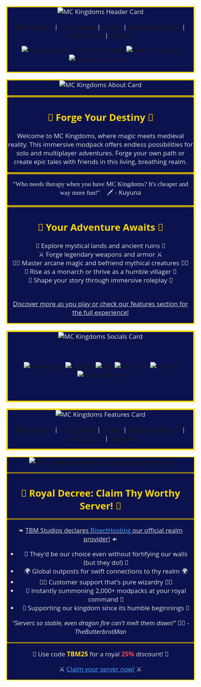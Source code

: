<div style="font-family:&#x27;Open Sans&#x27;, sans-serif;color:#e0e0e0;text-align:center;font-size:17px">


<div style="background-color:#0c124e;border:3px solid #ffd700">
  <img src="https://www.bisecthosting.com/images/CF/MCKingdoms/BH_MC_HEADER.webp" alt="MC Kingdoms Header Card">

  <p>
    <a href="https://www.youtube.com/" rel="nofollow">MCA Reborn</a> | 
    <a href="https://www.youtube.com/" rel="nofollow">TerraForged</a> | 
    <a href="https://www.youtube.com/" rel="nofollow">Create</a> | 
    <a href="https://www.youtube.com/" rel="nofollow">Tinkers Construct</a> | 
    <a href="https://www.youtube.com/" rel="nofollow">Alex's Mobs</a> | 
    <a href="https://www.youtube.com/" rel="nofollow">Botania</a>
  </p>

<a href="https://bisecthosting.com/TBM25" style="text-decoration:none;display:inline-block" rel="nofollow">
    <img src="https://img.shields.io/badge/Rent a server-A6DBF8?style=for-the-badge&logo=bisecthosting&labelColor=95BD20&logoColor=0D1129" alt="Rent a server from BisectHosting">
  </a>

  <a href="https://discord.gg/JyURxyJFxZ" style="text-decoration:none;display:inline-block" rel="nofollow">
    <img src="https://img.shields.io/discord/920716981303377952?style=for-the-badge&logo=discord&labelColor=95BD20&color=A6DBF8" alt="Join our Discord">
  </a>

  <a href="https://ko-fi.com/tbmstudios" style="text-decoration:none;display:inline-block" rel="nofollow">
    <img src="https://img.shields.io/badge/Buy Us a Coffee-96DC5F?style=for-the-badge&logo=kofi&labelColor=95BD20&color=A6DBF8" alt="Support us on Ko-fi">
  </a>
<br><br>
</div>

&#10;

<div style="background-color:#0c124e;border:3px solid #ffd700">

<img src="https://www.bisecthosting.com/images/CF/MCKingdoms/BH_MC_BANNER1.webp" alt="MC Kingdoms About Card">
  <hr style="border:2px solid #ffd700">
 <h2 style="color:#ffd700">👑 Forge Your Destiny 👑</h2>

<p>Welcome to MC Kingdoms, where magic meets medieval reality. This immersive modpack offers endless possibilities for solo and multiplayer adventures. Forge your own path or create epic tales with friends in this living, breathing realm.</p>
<hr style="border:2px solid #ffd700">
<p style="font-family:Cinzel, serif"> "Who needs therapy when you have MC Kingdoms? It's cheaper and way more fun!" 🏰🗡️ <span style="font-family:&#x27;Open Sans&#x27;, sans-serif">- Kuyuna</span> </p>
<hr style="border:2px solid #ffd700">
  <h2 style="color:#ffd700">🌟 Your Adventure Awaits 🌟 </h2>
   🏰 Explore mystical lands and ancient ruins 🏰<br>
   ⚔️ Forge legendary weapons and armor ⚔️<br>
   🧙‍♂️ Master arcane magic and befriend mythical creatures 🧙‍♂️<br>
   👑 Rise as a monarch or thrive as a humble villager 👑<br>
   🌟 Shape your story through immersive roleplay 🌟<br>
<br>
  <p style="text-decoration:underline">Discover more as you play or check our features section for the full experience!</p>


</div>

&#10;

<div style="background-color:#0c124e;border:4px solid #ffd700">
<img src="https://www.bisecthosting.com/images/CF/MCKingdoms/BH_MC_BANNER3.webp" alt="MC Kingdoms Socials Card">
<p>‎ </p>
<a href="https://www.curseforge.com/members/thebutterbrotman/projects" style="text-decoration:none;display:inline-block" rel="nofollow">
    <img src="https://img.shields.io/badge/CurseForge-96DC5F?style=for-the-badge&logo=curseforge&labelColor=95BD20&color=A6DBF8" alt="CurseForge">
  </a>

<a href="https://discord.gg/JyURxyJFxZ" style="text-decoration:none;display:inline-block" rel="nofollow">
    <img src="https://img.shields.io/badge/Discord-96DC5F?style=for-the-badge&logo=discord&labelColor=95BD20&color=A6DBF8" alt="Discord">
  </a>

  <a href="https://ko-fi.com/tbmstudios" style="text-decoration:none;display:inline-block" rel="nofollow">
    <img src="https://img.shields.io/badge/Kofi-96DC5F?style=for-the-badge&logo=kofi&labelColor=95BD20&color=A6DBF8" alt="Kofi">
  </a>

  <a href="https://modrinth.com/user/TheButterbrotMan" style="text-decoration:none;display:inline-block" rel="nofollow">
    <img src="https://img.shields.io/badge/Modrinth-96DC5F?style=for-the-badge&logo=modrinth&labelColor=95BD20&color=A6DBF8" alt="Modrinth">
  </a>

<a href="https://github.com/TBM-Studios" style="text-decoration:none;display:inline-block" rel="nofollow">
    <img src="https://img.shields.io/badge/GitHub-96DC5F?style=for-the-badge&logo=github&labelColor=95BD20&color=A6DBF8" alt="GitHub">
  </a>

<a href="https://bisecthosting.com/TBM25" style="text-decoration:none;display:inline-block" rel="nofollow">
    <img src="https://img.shields.io/badge/BisectHosting-96DC5F?style=for-the-badge&logo=bisecthosting&labelColor=95BD20&color=0D1129" alt="BisectHosting">
  </a>
<p>‎ </p>

</div>

&#10;

<div style="background-color:#0c124e;border:4px solid #ffd700">
<img src="https://www.bisecthosting.com/images/CF/MCKingdoms/BH_MC_BANNER2.webp" alt="MC Kingdoms Features Card">
<p>
    <a href="https://www.youtube.com/" rel="nofollow">MCA Reborn</a> | 
    <a href="https://www.youtube.com/" rel="nofollow">TerraForged</a> | 
    <a href="https://www.youtube.com/" rel="nofollow">Create</a> | 
    <a href="https://www.youtube.com/" rel="nofollow">Tinkers Construct</a> | 
    <a href="https://www.youtube.com/" rel="nofollow">Alex's Mobs</a> | 
    <a href="https://www.youtube.com/" rel="nofollow">Botania</a>
  </p>
</div>

&#10;

<div style="background-color:#0c124e;text-align:center;border:2px solid #ffd700">
  <a href="https://bisecthosting.com/TBM25" rel="nofollow">
    <img src="https://www.bisecthosting.com/images/CF/MCKingdoms/BH_MC_PROMO.webp" alt="MC Kingdoms Modpack Server Hosting Promo">
  </a>

  <hr style="border:1px solid #ffd700">
  <h1 style="font-size:1.5em;color:#ffd700">👑 Royal Decree: Claim Thy Worthy Server! 👑</h1>
  <hr style="border:1px solid #ffd700">

  <p>
    ❧ <span style="text-decoration:underline">TBM Studios declares <a href="https://bisecthosting.com/TBM25" style="color:#4da6ff;text-decoration:none" rel="nofollow">BisectHosting</a> our official realm provider!</span> ☙
  </p>

  <ul>
    <li>🏰 They'd be our choice even without fortifying our walls (but they do!) 🏰</li>
    <li>🌍 Global outposts for swift connections to thy realm 🌍</li>
    <li>🧙‍♂️ Customer support that's pure wizardry 🧙‍♂️</li>
    <li>📜 Instantly summoning 2,000+ modpacks at your royal command 📜</li>
    <li>🌱 Supporting our kingdom since its humble beginnings 🌱</li>
  </ul>

  <p><em>"Servers so stable, even dragon fire can't melt them down!" 🐉💥 - TheButterbrotMan</em></p>
  <hr style="border:1px solid #ffd700">
  <p>💎 Use code <strong><span style="color:#ffd700">TBM25</span></strong> for a royal <span style="color:#f44"><strong>25%</strong></span> discount! 💎</p>
  <p>⚔️ <a href="https://bisecthosting.com/TBM25" style="color:#4da6ff;text-decoration:underline" rel="nofollow">Claim your server now!</a> ⚔️</p>
</div>
</div>
